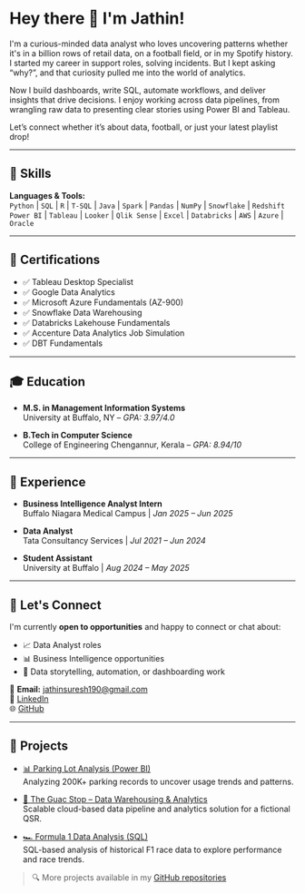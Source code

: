 # Hey there 👋 I'm Jathin!

I'm a curious-minded data analyst who loves uncovering patterns whether it's in a billion rows of retail data, on a football field, or in my Spotify history. I started my career in support roles, solving incidents. But I kept asking “why?”, and that curiosity pulled me into the world of analytics.

Now I build dashboards, write SQL, automate workflows, and deliver insights that drive decisions. I enjoy working across data pipelines, from wrangling raw data to presenting clear stories using Power BI and Tableau.

Let’s connect whether it’s about data, football, or just your latest playlist drop!

---

## 🧠 Skills

**Languages & Tools:**  
`Python` | `SQL` | `R` | `T-SQL` | `Java` | `Spark` | `Pandas` | `NumPy` | `Snowflake` | `Redshift`  
`Power BI` | `Tableau` | `Looker` | `Qlik Sense` | `Excel` | `Databricks` | `AWS` | `Azure` | `Oracle`

---

## 📜 Certifications

- ✅ Tableau Desktop Specialist  
- ✅ Google Data Analytics  
- ✅ Microsoft Azure Fundamentals (AZ-900)  
- ✅ Snowflake Data Warehousing  
- ✅ Databricks Lakehouse Fundamentals  
- ✅ Accenture Data Analytics Job Simulation  
- ✅ DBT Fundamentals

---

## 🎓 Education

- **M.S. in Management Information Systems**  
  University at Buffalo, NY – *GPA: 3.97/4.0*

- **B.Tech in Computer Science**  
  College of Engineering Chengannur, Kerala – *GPA: 8.94/10*

---

## 💼 Experience

- **Business Intelligence Analyst Intern**  
  Buffalo Niagara Medical Campus | *Jan 2025 – Jun 2025*

- **Data Analyst**  
  Tata Consultancy Services | *Jul 2021 – Jun 2024*

- **Student Assistant**  
  University at Buffalo | *Aug 2024 – May 2025*

---

## 🤝 Let's Connect

I'm currently **open to opportunities** and happy to connect or chat about:
- 📈 Data Analyst roles  
- 📊 Business Intelligence opportunities  
- 🧠 Data storytelling, automation, or dashboarding work

📧 **Email:** jathinsuresh190@gmail.com  
🔗 [LinkedIn](https://www.linkedin.com/in/jathinsuresh17/)  
🌐 [GitHub](https://github.com/jathin1407)

---

## 🚀 Projects

- [📊 Parking Lot Analysis (Power BI)](https://github.com/jathin1407/Parking-lot-Analysis)  
  Analyzing 200K+ parking records to uncover usage trends and patterns.

- [🥑 The Guac Stop – Data Warehousing & Analytics](https://github.com/jathin1407)  
  Scalable cloud-based data pipeline and analytics solution for a fictional QSR.

- [🏎 Formula 1 Data Analysis (SQL)](https://github.com/jathin1407/F1-Data-Analysis-Using-SQL-)  
  SQL-based analysis of historical F1 race data to explore performance and race trends.

> 🔍 More projects available in my [GitHub repositories](https://github.com/jathin1407?tab=repositories)
